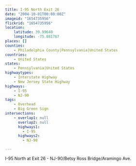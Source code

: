 ```yaml
---
title: I-95 North Exit 26
date: "2004-10-01T00:00:00Z"
imageid: "1654735956"
flickrid: "1654735956"
location:
    latitude: 39.99648
    longitude: -75.081767
places: []
counties:
    - Philadelphia County|Pennsylvania|United States
countries:
    - United States
states:
    - Pennsylvania|United States
highwaytypes:
    - Interstate Highway
    - New Jersey State Highway
highways:
    - I-95
    - NJ-90
tags:
    - Overhead
    - Big Green Sign
intersections:
    - overlap1: null
      overlap2: null
      highways1:
        - I-95
      highways2:
        - NJ-90

---
```

I-95 North at Exit 26 - NJ-90/Betsy Ross Bridge/Aramingo Ave.